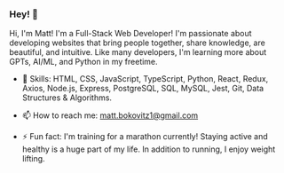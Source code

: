 ### Hey! 👋

Hi, I'm Matt! I'm a Full-Stack Web Developer! I'm passionate about developing websites that bring people together, share knowledge, are beautiful, and intuitive. Like many developers, I'm learning more about GPTs, AI/ML, and Python in my freetime. 

- 🔭  Skills: HTML, CSS, JavaScript, TypeScript, Python, React, Redux, Axios, Node.js, Express, PostgreSQL, SQL, MySQL, Jest, Git, Data Structures & Algorithms.

- 📫  How to reach me: matt.bokovitz1@gmail.com

- ⚡ Fun fact: I'm training for a marathon currently! Staying active and healthy is a huge part of my life. In addition to running, I enjoy weight lifting. 
